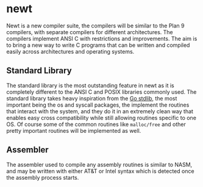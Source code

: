 # newt

Newt is a new compiler suite, the compilers will be similar to the Plan 9
compilers, with separate compilers for different architectures. The compilers
implement ANSI C with restrictions and improvements. The aim is to bring a
new way to write C programs that can be written and compiled easily across
architectures and operating systems.

## Standard Library

The standard library is the most outstanding feature in newt as it is completely
different to the ANSI C and POSIX libraries commonly used. The standard library
takes heavy inspiration from the [Go stdlib](http://golang.org/pkg/), the most
important being the os and syscall packages, the implement the routines that
interact with the system, and they do it in an extremely clean way that enables
easy cross compatibility while still allowing routines specific to one OS. Of
course some of the common routines like `malloc/free` and other pretty important
routines will be implemented as well.

## Assembler

The assembler used to compile any assembly routines is similar to NASM, and may
be written with either AT&T or Intel syntax which is detected once the assembly
process starts.
